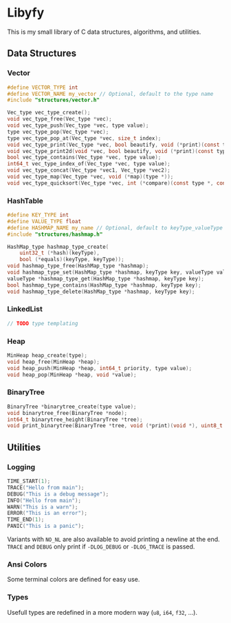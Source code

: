 # Libyfy

This is my small library of C data structures, algorithms, and utilities.

## Data Structures
### Vector
```c
#define VECTOR_TYPE int
#define VECTOR_NAME my_vector // Optional, default to the type name
#include "structures/vector.h"

Vec_type vec_type_create();
void vec_type_free(Vec_type *vec);
void vec_type_push(Vec_type *vec, type value);
type vec_type_pop(Vec_type *vec);
type vec_type_pop_at(Vec_type *vec, size_t index);
void vec_type_print(Vec_type *vec, bool beautify, void (*print)(const type *));
void vec_type_print2d(void *vec, bool beautify, void (*print)(const type *)
bool vec_type_contains(Vec_type *vec, type value);
int64_t vec_type_index_of(Vec_type *vec, type value);
void vec_type_concat(Vec_type *vec1, Vec_type *vec2);
void vec_type_map(Vec_type *vec, void (*map)(type *));
void vec_type_quicksort(Vec_type *vec, int (*compare)(const type *, const type *));
```

### HashTable
```c
#define KEY_TYPE int
#define VALUE_TYPE float
#define HASHMAP_NAME my_name // Optional, default to keyType_valueType
#include "structures/hashmap.h"

HashMap_type hashmap_type_create(
    uint32_t (*hash)(keyType),
    bool (*equals)(keyType, keyType));
void hashmap_type_free(HashMap_type *hashmap);
void hashmap_type_set(HashMap_type *hashmap, keyType key, valueType value);
valueType *hashmap_type_get(HashMap_type *hashmap, keyType key);
bool hashmap_type_contains(HashMap_type *hashmap, keyType key);
void hashmap_type_delete(HashMap_type *hashmap, keyType key);
```

### LinkedList
```c
// TODO type templating
```

### Heap
```c
MinHeap heap_create(type);
void heap_free(MinHeap *heap);
void heap_push(MinHeap *heap, int64_t priority, type value);
void heap_pop(MinHeap *heap, void *value);
```

### BinaryTree
```c
BinaryTree *binarytree_create(type value);
void binarytree_free(BinaryTree *node);
int64_t binarytree_height(BinaryTree *tree);
void print_binarytree(BinaryTree *tree, void (*print)(void *), uint8_t width);
```


## Utilities
### Logging
```c
TIME_START(1);
TRACE("Hello from main");
DEBUG("This is a debug message");
INFO("Hello from main");
WARN("This is a warn");
ERROR("This is an error");
TIME_END(1);
PANIC("This is a panic");
```
Variants with `NO_NL` are also available to avoid printing a newline at the end.
`TRACE` and `DEBUG` only print if `-DLOG_DEBUG` or `-DLOG_TRACE` is passed.

### Ansi Colors
Some terminal colors are defined for easy use.

### Types
Usefull types are redefined in a more modern way (`u8`, `i64`, `f32`, ...).